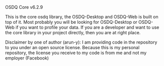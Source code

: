 OSDQ Core v6.2.9

This is the core osdq library, the OSDQ-Desktop and OSDQ-Web is built on top of it. 
Most probably you will be looking for OSDQ-Desktop or OSDQ-Web if you want to profile your data. 
If you are a developer and want to use the core library in your project directly, then you are at right place. 


Disclaimer by one of author (arun-y): I am providing code in the repository to you under an open source license. Because this is my personal repository, the license you receive to my code is from me and not my employer (Facebook)

